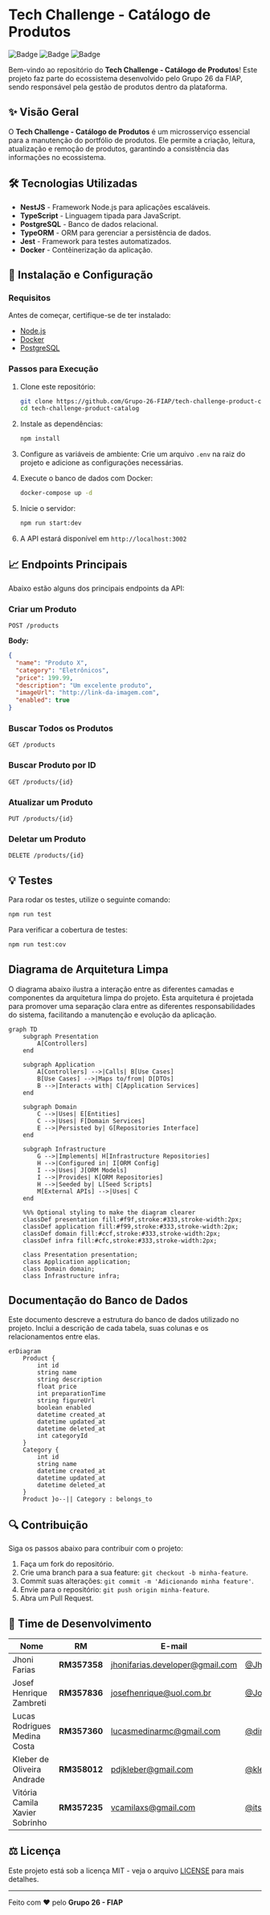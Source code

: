 # Tech Challenge - Catálogo de Produtos

![Badge](https://img.shields.io/badge/Status-Em%20Desenvolvimento-yellow)
![Badge](https://img.shields.io/badge/Contributors-Grupo%2026-blue)
![Badge](https://img.shields.io/badge/License-MIT-green)

Bem-vindo ao repositório do **Tech Challenge - Catálogo de Produtos**! Este projeto faz parte do ecossistema desenvolvido pelo Grupo 26 da FIAP, sendo responsável pela gestão de produtos dentro da plataforma.

## ✨ Visão Geral

O **Tech Challenge - Catálogo de Produtos** é um microsserviço essencial para a manutenção do portfólio de produtos. Ele permite a criação, leitura, atualização e remoção de produtos, garantindo a consistência das informações no ecossistema.

## 🛠 Tecnologias Utilizadas

- **NestJS** - Framework Node.js para aplicações escaláveis.
- **TypeScript** - Linguagem tipada para JavaScript.
- **PostgreSQL** - Banco de dados relacional.
- **TypeORM** - ORM para gerenciar a persistência de dados.
- **Jest** - Framework para testes automatizados.
- **Docker** - Contêinerização da aplicação.

## 🔧 Instalação e Configuração

### Requisitos
Antes de começar, certifique-se de ter instalado:
- [Node.js](https://nodejs.org/)
- [Docker](https://www.docker.com/)
- [PostgreSQL](https://www.postgresql.org/)

### Passos para Execução

1. Clone este repositório:
   ```bash
   git clone https://github.com/Grupo-26-FIAP/tech-challenge-product-catalog.git
   cd tech-challenge-product-catalog
   ```

2. Instale as dependências:
   ```bash
   npm install
   ```

3. Configure as variáveis de ambiente:
   Crie um arquivo `.env` na raiz do projeto e adicione as configurações necessárias.

4. Execute o banco de dados com Docker:
   ```bash
   docker-compose up -d
   ```

5. Inicie o servidor:
   ```bash
   npm run start:dev
   ```

6. A API estará disponível em `http://localhost:3002`

## 📈 Endpoints Principais

Abaixo estão alguns dos principais endpoints da API:

### Criar um Produto
```http
POST /products
```
**Body:**
```json
{
  "name": "Produto X",
  "category": "Eletrônicos",
  "price": 199.99,
  "description": "Um excelente produto",
  "imageUrl": "http://link-da-imagem.com",
  "enabled": true
}
```

### Buscar Todos os Produtos
```http
GET /products
```

### Buscar Produto por ID
```http
GET /products/{id}
```

### Atualizar um Produto
```http
PUT /products/{id}
```

### Deletar um Produto
```http
DELETE /products/{id}
```

## 💡 Testes

Para rodar os testes, utilize o seguinte comando:
```bash
npm run test
```
Para verificar a cobertura de testes:
```bash
npm run test:cov
```

## Diagrama de Arquitetura Limpa

O diagrama abaixo ilustra a interação entre as diferentes camadas e componentes da arquitetura limpa do projeto. Esta arquitetura é projetada para promover uma separação clara entre as diferentes responsabilidades do sistema, facilitando a manutenção e evolução da aplicação.

```mermaid
graph TD
    subgraph Presentation
        A[Controllers]
    end

    subgraph Application
        A[Controllers] -->|Calls| B[Use Cases]
        B[Use Cases] -->|Maps to/from| D[DTOs]
        B -->|Interacts with| C[Application Services]
    end

    subgraph Domain
        C -->|Uses| E[Entities]
        C -->|Uses| F[Domain Services]
        E -->|Persisted by| G[Repositories Interface]
    end

    subgraph Infrastructure
        G -->|Implements| H[Infrastructure Repositories]
        H -->|Configured in| I[ORM Config]
        I -->|Uses| J[ORM Models]
        I -->|Provides| K[ORM Repositories]
        H -->|Seeded by| L[Seed Scripts]
        M[External APIs] -->|Uses| C
    end

    %%% Optional styling to make the diagram clearer
    classDef presentation fill:#f9f,stroke:#333,stroke-width:2px;
    classDef application fill:#f99,stroke:#333,stroke-width:2px;
    classDef domain fill:#ccf,stroke:#333,stroke-width:2px;
    classDef infra fill:#cfc,stroke:#333,stroke-width:2px;

    class Presentation presentation;
    class Application application;
    class Domain domain;
    class Infrastructure infra;

```

## Documentação do Banco de Dados

Este documento descreve a estrutura do banco de dados utilizado no projeto. Inclui a descrição de cada tabela, suas colunas e os relacionamentos entre elas.

```mermaid
erDiagram
    Product {
        int id
        string name
        string description
        float price
        int preparationTime
        string figureUrl
        boolean enabled
        datetime created_at
        datetime updated_at
        datetime deleted_at
        int categoryId
    }
    Category {
        int id
        string name
        datetime created_at
        datetime updated_at
        datetime deleted_at
    }
    Product }o--|| Category : belongs_to
```

## 🔍 Contribuição

Siga os passos abaixo para contribuir com o projeto:

1. Faça um fork do repositório.
2. Crie uma branch para a sua feature: `git checkout -b minha-feature`.
3. Commit suas alterações: `git commit -m 'Adicionando minha feature'`.
4. Envie para o repositório: `git push origin minha-feature`.
5. Abra um Pull Request.

## 👥 Time de Desenvolvimento

| Nome                           | RM           | E-mail                                                             | GitHub                                             |
| ------------------------------ | ------------ | ------------------------------------------------------------------ | -------------------------------------------------- |
| Jhoni Farias                   | **RM357358** | [jhonifarias.developer@gmail.com](jhonifarias.developer@gmail.com) | [@JhoniFarias](https://github.com/JhoniFarias)     |
| Josef Henrique Zambreti        | **RM357836** | [josefhenrique@uol.com.br](josefhenrique@uol.com.br)               | [@Josefhz](https://github.com/Josefhz)             |
| Lucas Rodrigues Medina Costa   | **RM357360** | [lucasmedinarmc@gmail.com](lucasmedinarmc@gmail.com)               | [@diname](https://github.com/diname)               |
| Kleber de Oliveira Andrade     | **RM358012** | [pdjkleber@gmail.com](pdjkleber@gmail.com)                         | [@kleberandrade](https://github.com/kleberandrade) |
| Vitória Camila Xavier Sobrinho | **RM357235** | [vcamilaxs@gmail.com](vcamilaxs@gmail.com)                         | [@itsvickie](https://github.com/itsvickie)         |

## ⚖ Licença

Este projeto está sob a licença MIT - veja o arquivo [LICENSE](LICENSE) para mais detalhes.

---

Feito com ❤️ pelo **Grupo 26 - FIAP**
